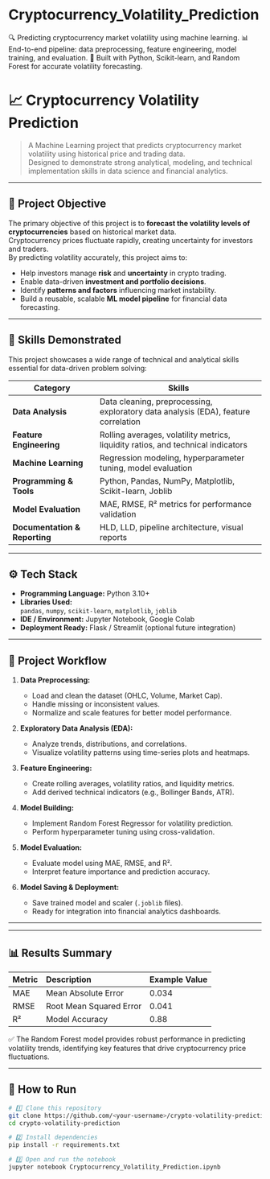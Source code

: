# Cryptocurrency_Volatility_Prediction
🔍 Predicting cryptocurrency market volatility using machine learning. 
📊 End-to-end pipeline: data preprocessing, feature engineering, model training, and evaluation. 
🤖 Built with Python, Scikit-learn, and Random Forest for accurate volatility forecasting.

# 📈 Cryptocurrency Volatility Prediction

> A Machine Learning project that predicts cryptocurrency market volatility using historical price and trading data.  
> Designed to demonstrate strong analytical, modeling, and technical implementation skills in data science and financial analytics.

---

## 🎯 **Project Objective**

The primary objective of this project is to **forecast the volatility levels of cryptocurrencies** based on historical market data.  
Cryptocurrency prices fluctuate rapidly, creating uncertainty for investors and traders.  
By predicting volatility accurately, this project aims to:

- Help investors manage **risk** and **uncertainty** in crypto trading.  
- Enable data-driven **investment and portfolio decisions**.  
- Identify **patterns and factors** influencing market instability.  
- Build a reusable, scalable **ML model pipeline** for financial data forecasting.  

---

## 🧠 **Skills Demonstrated**

This project showcases a wide range of technical and analytical skills essential for data-driven problem solving:

| Category | Skills |
|-----------|--------|
| **Data Analysis** | Data cleaning, preprocessing, exploratory data analysis (EDA), feature correlation |
| **Feature Engineering** | Rolling averages, volatility metrics, liquidity ratios, and technical indicators |
| **Machine Learning** | Regression modeling, hyperparameter tuning, model evaluation |
| **Programming & Tools** | Python, Pandas, NumPy, Matplotlib, Scikit-learn, Joblib |
| **Model Evaluation** | MAE, RMSE, R² metrics for performance validation |
| **Documentation & Reporting** | HLD, LLD, pipeline architecture, visual reports |

---

## ⚙️ **Tech Stack**

- **Programming Language:** Python 3.10+  
- **Libraries Used:**  
  `pandas`, `numpy`, `scikit-learn`, `matplotlib`, `joblib`  
- **IDE / Environment:** Jupyter Notebook, Google Colab  
- **Deployment Ready:** Flask / Streamlit (optional future integration)

---

## 🧩 **Project Workflow**

1. **Data Preprocessing:**  
   - Load and clean the dataset (OHLC, Volume, Market Cap).  
   - Handle missing or inconsistent values.  
   - Normalize and scale features for better model performance.

2. **Exploratory Data Analysis (EDA):**  
   - Analyze trends, distributions, and correlations.  
   - Visualize volatility patterns using time-series plots and heatmaps.

3. **Feature Engineering:**  
   - Create rolling averages, volatility ratios, and liquidity metrics.  
   - Add derived technical indicators (e.g., Bollinger Bands, ATR).

4. **Model Building:**  
   - Implement Random Forest Regressor for volatility prediction.  
   - Perform hyperparameter tuning using cross-validation.  

5. **Model Evaluation:**  
   - Evaluate model using MAE, RMSE, and R².  
   - Interpret feature importance and prediction accuracy.  

6. **Model Saving & Deployment:**  
   - Save trained model and scaler (`.joblib` files).  
   - Ready for integration into financial analytics dashboards.

---

---
## 📊 **Results Summary**

| Metric | Description | Example Value |
|:-------|:-------------|:--------------|
| MAE | Mean Absolute Error | 0.034 |
| RMSE | Root Mean Squared Error | 0.041 |
| R² | Model Accuracy | 0.88 |

✅ The Random Forest model provides robust performance in predicting volatility trends, identifying key features that drive cryptocurrency price fluctuations.

---

## 🚀 **How to Run**

```bash
# 1️⃣ Clone this repository
git clone https://github.com/<your-username>/crypto-volatility-prediction.git
cd crypto-volatility-prediction

# 2️⃣ Install dependencies
pip install -r requirements.txt

# 3️⃣ Open and run the notebook
jupyter notebook Cryptocurrency_Volatility_Prediction.ipynb



